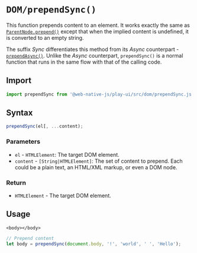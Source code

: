 # `DOM/prependSync()`

This function prepends content to an element. It works exactly the same as [`ParentNode.prepend()`](https://developer.mozilla.org/en-US/docs/Web/API/ParentNode/prepend) except that when the implied content is undefined, it is converted to an empty string.

The suffix *Sync* differentiates this method from its *Async* counterpart - [`prependAsync()`](/play-ui/v002/api/dom/prependasync.md). Unlike the *Async* counterpart, `prependSync()` is a normal function that runs in the same flow with that of the calling code.

## Import

```javascript
import prependSync from '@web-native-js/play-ui/src/dom/prependSync.js';
```

## Syntax

```javascript
prependSync(el[, ...content);
```

### Parameters

* `el` - `HTMLElement`: The target DOM element.
* `content` - `[String|HTMLElement]`: The set of content to prepend. Each could be a plain text, an HTML/XML markup, or even a DOM node.

### Return

* `HTMLElement` - The target DOM element.

## Usage

```markup
<body></body>
```

```javascript
// Prepend content
let body = prependSync(document.body, '!', 'world', ' ', 'Hello');
```


